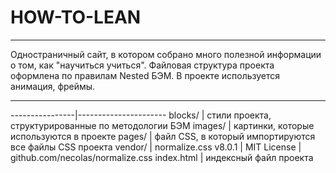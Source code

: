 # HOW-TO-LEAN
___
 Одностраничный сайт, в котором собрано много полезной информации о том, как "научиться учиться".
 Файловая структура проекта оформлена по правилам Nested БЭМ. В проекте используется анимация, фреймы.
 ___

----------------|----------------------
blocks/         | стили проекта, структурированные по методологии БЭМ
images/         | картинки, которые используются в проекте
pages/          | файл CSS, в который импортируются все файлы CSS проекта
vendor/         | normalize.css v8.0.1 | MIT License | github.com/necolas/normalize.css
index.html      | индексный файл проекта
